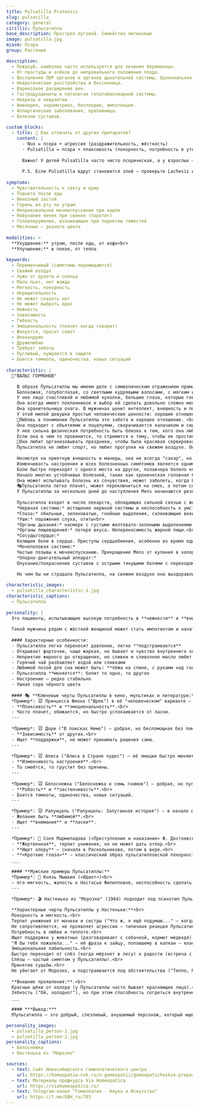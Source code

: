 ```yaml
---
title: Pulsatilla Pratensis
slug: pulsatilla
category: general
cirillic: Пульсатилла
base_description: Прострел луговой. Семейство лютиковые 
image: pulsatilla.jpg
miasm: Псора
group: Растения

description: 
  - Пожалуй, наиболее часто используется для лечения беременных. 
  - От простуды и отёков до неправильного положения плода.
  - Воспаления ЛОР органов и органов дыхательной системы, бронхиальная астма.
  - Невротические расстройства и бессонница.
  - Варикозное расширение вен.
  - Гастродуодениты и патология гепатобиллиарной системы.
  - Невриты и невралгии.
  - Аменорея, эндометриоз, бесплодие, импотенция.
  - Аллергические заболевания, крапивница.
  - Болезни суставов.
  
custom_blocks:
  - title: 💎 Как отличить от других препаратов?
    content: |
      - Nux = псора + агрессия (раздражительность, жёсткость)
      - Pulsatilla = псора + плаксивость (покорность, потребность в утешении)
      
      Важно! У детей Pulsatilla часто чисто псорическая, а у взрослых — с сикотическими наслоениями (особенно при гинекологических проблемах).
      
      P.S. Если Pulsatilla вдруг становится злой — проверьте Lachesis или Sepia!
  
symptoms:
  - Чувствительность к свету и шуму
  - Тошнота после еды
  - Венозный застой
  - Горечь во рту по утрам
  - Непроизвольное мочеиспускание при кашле
  - Набухание яичек при свинке (паротит)
  - Головокружение, возникающее при поднятии тяжестей
  - Месячные – разного цвета
  
modalities: >
  **Ухудшение:** утром, после еды, от кофе<br>
  **Улучшение:** в покое, от тепла
  
keywords: 
  - Переменчивый (симптомы перемещаются)
  - Свежий воздух
  - Хуже от духоты и солнца
  - Мало пьет, нет жажды
  - Мягкость, покорность
  - Нерешительность
  - Не может сказать нет
  - Не может выбрать одно
  - Нежность
  - Зависимость
  - Гибкость
  - Эмоциональность (плачет когда говорит)
  - Жалуется, просит совет
  - Ипохондрик
  - Дружелюбие
  - Требует заботы
  - Пугливый, нуждается в защите
  - Боится темноты, одиночества, новых ситуаций
  
characteristic: |
  💃"ВАЛЬС ГОРМОНОВ"

    В образе Пульсатиллы мы имеем дело с символическим отражением праматери всех людей. С самых ранних лет она ведет себя как маленькая мама. Пульсатилла это волшебство превращения девушки в маму🤱.<br>
    Белокожая, голубоглазая, со светлыми кудрявыми волосами, с мягким и эмоциональным характером.<br>
    У нее лицо счастливой и любимой куколки, большие глаза, которые говорят о любви. <br>
    Она всегда имеет поклонников и выбор ей сделать довольно сложно между претендентами, пока самый настойчивый из женихов не убедит ее выбрать его. <br>
    Она хранительница очага. В мужчинах ценит интеллект, внешность и положение в обществе, она постоянно нуждается в наставнике. <br>
    У этой милой девушки простые человеческие ценности: хорошие отношения, благополучие, домашний уют. <br>
    💓Любовь в понимании Пульсатиллы это забота и хорошее отношение. <br>
    Она подходит с объятиями и поцелуями, сворачивается калачиком и сидит рядом тихо. <br>
    У нее сильна физическая потребность быть близко к тем, кого она любит. <br>
    Если она в чем то провинится, то стремится к тому, чтобы ее простили, т.к. не может страдать и быть лишенной любви, которая ей так необходима.<br>
    🎉Она любит организовывать праздники, чтобы была красивая сервировка стола, вкусные легкие блюда, никакого жира, т.к. она после него страдает проблемами ЖКТ, сырые фрукты/овощи, сыр, мороженое. Она душа компании.<br>
    Пульсатилла не любит спорт, но любит прогулки на свежем воздухе. Она не выносит ни жары нагретой комнаты, ни духоты закрытого помещения и требует для сохранения сил и хорошего самочувствия свежего воздуха.
    
    Несмотря на приятную внешность и манеры, она не всегда "сахар", но даже когда она раздражена, то она все равно чувствительна и скорее "задета", чем воинственна, у нее отсутствует агрессивность.<br>
    Изменчивость настроения и всех болезненных симптомов является одним из наиболее важных симптомов. <br>
    Боли быстро переходят с одного места на другое, позавчера болело колено, вчера голова, а сегодня живот. Бледность и цветущий вид быстро сменяют друг друга, её знобит и в то же время ей хуже от тепла. <br>
    Начало многих устойчивых болезней, таких как хроническая головная боль, заболевания мочевого пузыря, аллергия или болезненные менструации уходят в годы перед взрослением.<br>
    Она может испытывать болезнь из сочувствия, может заболеть, когда болен ее ребенок или муж. Она может держаться за свою болезнь, как за способ добиться эмоциональной поддержки от окружающих.<br> 
    🎭Пульсатилла легко плачет, может переключиться на смех, а потом снова будет плакать-это как апрельский дождик, который быстро сменяется солнышком и очищает воздух, делает природу ярче и солнечнее.<br>
    У Пульсатиллы за несколько дней до наступления Mens начинаются резкие перепады настроения, без всякой видимой причины начинает плакать, но причина конечно же есть!
    
    Пульсатилла входит в число лекарств, обладающих сильной связью с женскими гормонами, которые играют роль в развитии половых органов и в регулировании менструального цикла.<br>
    *Нервная система:* истощение нервной системы и неспособность к умственной работе. Мигрени с тошнотой, головокружением и потемнением в глазах. Правосторонние невралгические боли со слезотечением.<br>
    *Глаза:* обильные, зеленоватые, гнойные выделения, склеивающие веки по утрам.<br>
    *Уши:* поражение слуха, отиты<br>
    *Органы дыхания:* насморк с густыми желтовато-зелеными выделениями. Потеря обоняния. Приступы одышки, как только человек принимает горизонтальное положение.<br>
    *Органы пищеварения:* потеря вкуса. Непереносимость жирной пищи.<br>
    *Сосуды/сердце:*
    Колющие боли в сердце. Приступы сердцебиения, особенно во время еды и во время Mens.<br>
    *Мочеполовая система:*
    Частые позывы к мочеиспусканию. Прекращение Mens от купания в холодной воде или от промокания ног. Аднексит. Дисменорея. Неправильное положение плода. Болезненное опухание грудных желез перед Mens. <br>
    *Опорно-двигательный аппарат:*
    Опухание/покраснение суставов с острыми тянущими болями с переходом болей с одного сустава на другой.
    
    Но чем бы ни страдала Пульсатилла, на свежем воздухе она выздоравливает сама по себе, особенно если дует свежий ветерок.

characteristic_images: 
  - pulsatilla_characteristic-1.jpg
characteristic_captions:
  - Пульсатилла
  
personality: |
  Это пациенты, испытывающие высокую потребность в **нежности** и **внимании**. Именно они требуют их **обнять**, сказать им, что любишь, **пожалеть**.
  
  Такой мужчина рядом с жёсткой женщиной может стать импотентом и начать искать сочувствия у своих друзей. Так же и женщина. Она испытывает потребность в уверенном мужчине, но избыточная его жёсткость приведёт её к подруге.
  
  #### Характерные особенности:
  - Пульсатилла легко переносит давление, легко **подстраивается**
  - Открывает форточки, чаще жаркая, но бывает и чувство внутреннего холода
  - Неприятие жирного до отвращения, но сливки и сливочное масло любит
  - Горячий чай разбавляет водой или сливками
  - Любимой позой для сна может быть: **лёжа на спине, с руками над головой**
  - Пульсатилла **меняется**: болит то одно, то другое
  - Настроение – редко стабильно
  - Ушная сера чёрного цвета 
  
  #### 🎭 **Ключевые черты Пульсатиллы в кино, мультиках и литературе:**
  *Пример*: 🐭 Принцесса Фиона ("Шрек") в её "человеческом" варианте – добрая, но склонная к слезам и переменам настроения.<br>
  - **Плаксивость** и **эмоциональность**.<br>
  - Часто плачет, обижается, но быстро успокаивается от ласки.
  ---
  
  *Пример*: 🐭 Дори ("В поисках Немо") – добрая, но беспомощная без помощи друзей.<br>
  - **Зависимость** от других.<br>
  - Ищет **поддержки**, не может принимать решения сама.
  ---
  
  *Пример*: 🐭 Алиса ("Алиса в Стране чудес") – её эмоции быстро меняются в зависимости от обстоятельств.<br>
  - **Изменчивость настроения**.<br>
  - То смеётся, то грустит без причины.
  ---
  
  *Пример*: 🐭 Белоснежка ("Белоснежка и семь гномов") – добрая, но пугливая и нуждается в защите.<br>
  - **Робость** и **застенчивость**.<br>
  - Боится темноты, одиночества, новых ситуаций.
  ---

  *Пример*: 🐭 Рапунцель ("Рапунцель: Запутанная история") – в начале она наивная, добрая и очень привязана к "матушке".<br>
  - Желание быть **любимой**.<br>
  - Ищет **внимания** и **ласки**.
  ---

  *Пример*: 📖 Соня Мармеладова («Преступление и наказание» Ф. Достоевского)<br>
  - **Жертвенная**, терпит унижения, но не может дать отпор.<br>
  - **Ищет опору** – сначала в Раскольникове, потом в вере.<br>
  - **«Кроткие глаза»** – классический образ пульсатилловской покорности.
  ___
  
  #### **Мужские примеры Пульсатиллы:**
  *Пример*: 📖 Князь Мышкин («Идиот»)<br>
  – его мягкость, жалость к Настасье Филипповне, неспособность сделать выбор.
  ---

  *Пример*: 🎬 Настенька из "Морозко" (1964) подходит под психотип Пульсатиллы почти идеально. 
  
  **Характерные черты Пульсатиллы у Настеньки:**<br>
  Покорность и мягкость.<br>
  Терпит унижения от мачехи и сестры ("Что ж, я ещё подумаю..." — когда её выгоняют на мороз).<br>
  Не сопротивляется, не проявляет агрессии — типичная реакция Пульсатиллы на несправедливость.<br>
  Потребность в любви и теплоте.<br>
  Ищет поддержки у животных (разговаривает с собачкой, кормит медведя).<br>
  "Я бы тебя пожалела..." — её фраза к зайцу, попавшему в капкан — классическое проявление пульсатилловского сочувствия.<br>
  Эмоциональная лабильность.<br>
  Быстро переходит от слёз (когда мёрзнет в лесу) к радости (встреча с Морозко).<br>
  Слёзы — частый симптом у Пульсатиллы!.<br>
  Принятие судьбы.<br>
  Не убегает от Морозко, а подстраивается под обстоятельства ("Тепло, Морозушка!") — демонстрация гибкости, характерной для этого типа.
  
  **Внешние проявления:**.<br>
  Красные щёки от холода (у Пульсатиллы часто бывает краснеющее лицо).<br>
  Зябкость ("Ой, холодно!"), но при этом способность согреться внутренним теплом — парадокс, типичный для Pulsatilla!
  ___
  
  #### ***Вывод:***
  ❗️Пульсатилла – это добрый, слезливый, внушаемый персонаж, который ищет любви и поддержки. 

personality_images: 
  - pulsatilla_person-1.jpg
  - pulsatilla_person-2.jpg
personality_captions:
  - Белоснежка
  - Настенька из "Морозко"

sources:
  - text: Сайт Новосибирского гомеопатического центра
    url: https://homeopatia-nsk.ru/o-gomeopatii/gomeopaticheskie-preparaty-prosto-i-ponyatno/352-pulsatilla-v-gomeopatii-pulsatilla-pratensis.html
  - text: Материалы профкурса Via Homeopatica
    url: https://viahomeopatica.ru/
  - text: Telegram-канал "Гомеопатия - Наука и Искусство"
    url: https://t.me/EBH_ru/703
---
```

